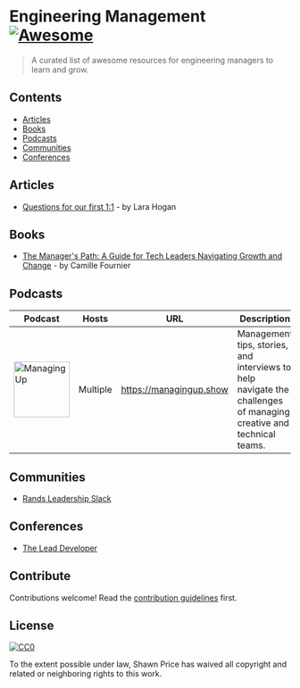 # Engineering Management [![Awesome](https://awesome.re/badge.svg)](https://awesome.re)

> A curated list of awesome resources for engineering managers to learn and grow.


## Contents

- [Articles](#articles)
- [Books](#books)
- [Podcasts](#podcasts)
- [Communities](#communities)
- [Conferences](#conferences)

## Articles

- [Questions for our first 1:1](https://larahogan.me/blog/first-one-on-one-questions/) - by Lara Hogan


## Books

- [The Manager's Path: A Guide for Tech Leaders Navigating Growth and Change](https://www.amazon.com/Managers-Path-Leaders-Navigating-Growth/dp/1491973897) - by Camille Fournier


## Podcasts

| Podcast | Hosts | URL | Description |
|---------|-------|-----|-------------|
| <img alt="Managing Up" src="/media/pod-managing-up.jpeg" width="100px" /> | Multiple | https://managingup.show | Management tips, stories, and interviews to help navigate the challenges of managing creative and technical teams. |


## Communities

- [Rands Leadership Slack](https://randsinrepose.com/welcome-to-rands-leadership-slack/)


## Conferences

- [The Lead Developer](https://theleaddeveloper.com/)


## Contribute

Contributions welcome! Read the [contribution guidelines](contributing.md) first.


## License

[![CC0](https://mirrors.creativecommons.org/presskit/buttons/88x31/svg/cc-zero.svg)](https://creativecommons.org/publicdomain/zero/1.0)

To the extent possible under law, Shawn Price has waived all copyright and
related or neighboring rights to this work.

